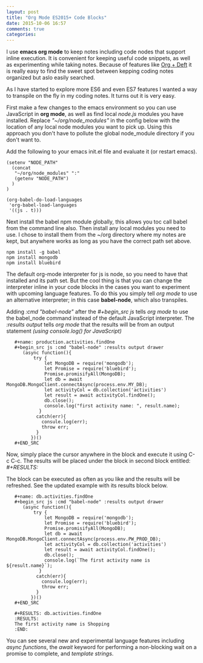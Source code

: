 ```yaml
---
layout: post
title: "Org Mode ES2015+ Code Blocks"
date: 2015-10-06 16:57
comments: true
categories: 
---
```

I use __emacs org mode__ to keep notes including code nodes that support inline execution.  It is convenient for keeping useful code snippets, as well as experimenting while taking notes.  Because of features like [Org + Deft](http://rwx.io/blog/2013/03/04/nvalt-and-emacs/) it is really easy to find the sweet spot between kepping coding notes organized but aslo easily searched.

As I have started to explore more ES6 and even ES7 features I wanted a way to transpile on the fly in my coding notes. It turns out it is very easy.

First make a few changes to the emacs environment so you can use JavaScript in __org mode__, as well as find local _node.js_ modules you have installed. Replace _"~/org/node_modules"_ in the config below with the location of any local node modules you want to pick up. Using this approach you don't have to pollute the global node_module directory if you don't want to.

Add the following to your emacs init.el file and evaluate it (or restart emacs).

```
(setenv "NODE_PATH"
  (concat
   "~/org/node_modules" ":"
   (getenv "NODE_PATH")
  )
)

(org-babel-do-load-languages
 'org-babel-load-languages
 '((js . t)))
```
Next install the babel npm module globally, this allows you toc call babel from the command line also. Then install any local modules you need to use. I chose to install them from the ~/org directory where my notes are kept, but anywhere works as long as you have the correct path set above.

```
npm install -g babel
npm install mongodb
npm install bluebird
```

The default  org-mode interpreter for js is node, so you need to have that installed and its path set. But the cool thing is that you can change the interpreter inline in your code blocks in the cases you want to experiment with upcoming language features. To do this you simply tell _org mode_ to use an alternative interpreter; in this case __babel-node__, which also transpiles.

Adding  _:cmd "babel-node"_   after the  _#+begin_src js_ tells _org mode_ to use the babel_node command instead of the default JavaScript interpreter. The _:results output_ tells _org mode_ that the results will be from an output statement _(using console.log() for JavaScript)_

 
       #+name: production.activities.findOne
       #+begin_src js :cmd "babel-node" :results output drawer
          (async function(){
              try {
                  let MongoDB = require('mongodb');
                  let Promise = require('bluebird');
                  Promise.promisifyAll(MongoDB);
                  let db = await MongoDB.MongoClient.connectAsync(process.env.MY_DB);
                  let activityCol = db.collection('activities')
                  let result = await activityCol.findOne();
                  db.close();
                  console.log("first activity name: ", result.name);
                }
               catch(err){
                 consule.log(err);
                 throw err;
               }
             })()
       #+END_SRC
 
Now, simply place the cursor anywhere in the block and execute it using C-c C-c. The results will be placed under the block in second block entitled: _#+RESULTS:_

The block can be executed as often as you like and the results will be refreshed. See the updated example with its results block below.
 
       #+name: db.activities.findOne
       #+begin_src js :cmd "babel-node" :results output drawer
          (async function(){
              try {
                  let MongoDB = require('mongodb');
                  let Promise = require('bluebird');
                  Promise.promisifyAll(MongoDB);
                  let db = await MongoDB.MongoClient.connectAsync(process.env.PW_PROD_DB);
                  let activityCol = db.collection('activities')
                  let result = await activityCol.findOne();
                  db.close();
                  console.log(`The first activity name is ${result.name}`);
                }
               catch(err){
                 consule.log(err);
                 throw err;
               }
             })()
       #+END_SRC

       #+RESULTS: db.activities.findOne
       :RESULTS:
       The first activity name is Shopping
       :END:

You can see several new and experimental language features including _async functions_, the _await_ keyword for performing a non-blocking wait on a promise to complete, and _template strings_.